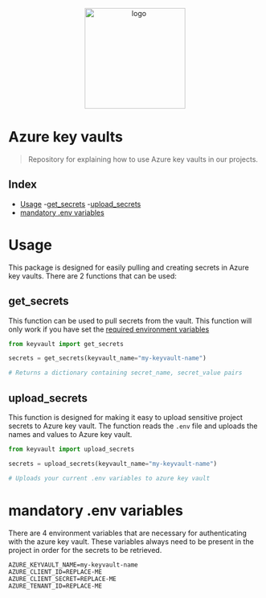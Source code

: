 <p align="center"><img alt="logo" src="https://www.zypp.io/static/assets/img/logos/Main logo - White/Zypp - White - JPG.jpg" width="200"></p>

Azure key vaults
===
> Repository for explaining how to use Azure key vaults in our projects.


## Index
- [Usage](#usage)
    -[get_secrets](#get_secrets)
    -[upload_secrets](#upload_secrets)
- [mandatory .env variables](#mandatory-env-variables)

# Usage
This package is designed for easily pulling and creating secrets in Azure key vaults. There are 2 
functions that can be used:

## get_secrets
This function can be used to pull secrets from the vault. This function will only work if you have
set the [required environment variables](#mandatory-env-variables)

```python
from keyvault import get_secrets

secrets = get_secrets(keyvault_name="my-keyvault-name")

# Returns a dictionary containing secret_name, secret_value pairs
```
     
## upload_secrets
This function is designed for making it easy to upload sensitive project secrets to Azure key vault.
The function reads the `.env` file and uploads the names and values to Azure key vault.

```python
from keyvault import upload_secrets

secrets = upload_secrets(keyvault_name="my-keyvault-name")

# Uploads your current .env variables to azure key vault
```

# mandatory .env variables
There are 4 environment variables that are necessary for authenticating with the azure key vault.
These variables always need to be present in the project in order for the secrets to be retrieved.

```.env
AZURE_KEYVAULT_NAME=my-keyvault-name
AZURE_CLIENT_ID=REPLACE-ME
AZURE_CLIENT_SECRET=REPLACE-ME
AZURE_TENANT_ID=REPLACE-ME
```